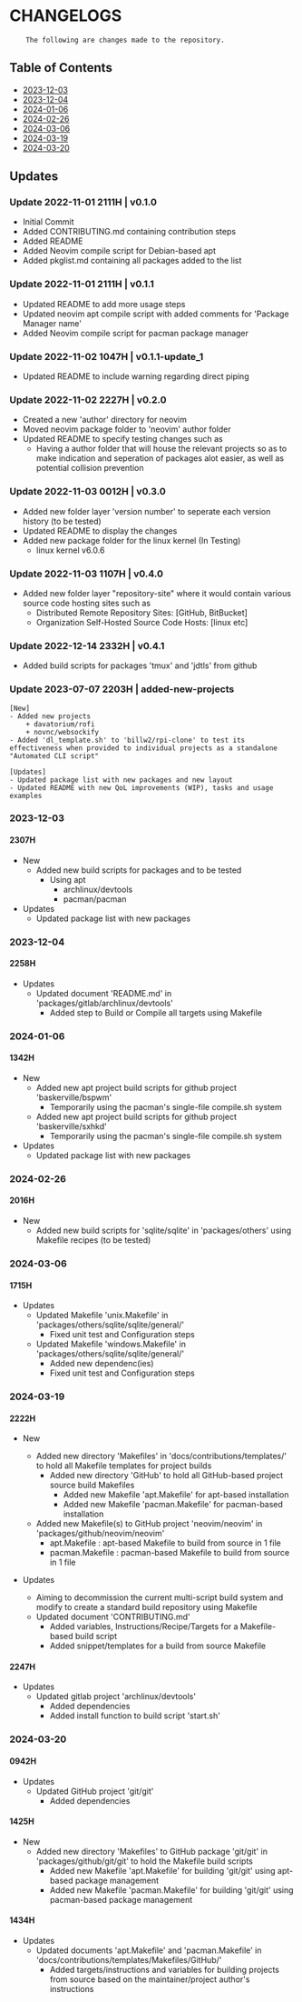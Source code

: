 # CHANGELOGS

```
    The following are changes made to the repository.
```

## Table of Contents
+ [2023-12-03](#2023-12-03)
+ [2023-12-04](#2023-12-04)
+ [2024-01-06](#2024-01-06)
+ [2024-02-26](#2024-02-26)
+ [2024-03-06](#2024-03-06)
+ [2024-03-19](#2024-03-19)
+ [2024-03-20](#2024-03-20)

## Updates

### Update 2022-11-01 2111H | v0.1.0
- Initial Commit
- Added CONTRIBUTING.md containing contribution steps
- Added README
- Added Neovim compile script for Debian-based apt
- Added pkglist.md containing all packages added to the list

### Update 2022-11-01 2111H | v0.1.1
- Updated README to add more usage steps
- Updated neovim apt compile script with added comments for 'Package Manager name'
- Added Neovim compile script for pacman package manager

### Update 2022-11-02 1047H | v0.1.1-update_1
- Updated README to include warning regarding direct piping

### Update 2022-11-02 2227H | v0.2.0
- Created a new 'author' directory for neovim
- Moved neovim package folder to 'neovim' author folder
- Updated README to specify testing changes such as
    - Having a author folder that will house the relevant projects so as to make indication and seperation of packages alot easier, as well as  potential collision prevention

### Update 2022-11-03 0012H | v0.3.0
- Added new folder layer 'version number' to seperate each version history (to be tested)
- Updated README to display the changes
- Added new package folder for the linux kernel (In Testing)
    - linux kernel v6.0.6

### Update 2022-11-03 1107H | v0.4.0
- Added new folder layer "repository-site" where it would contain various source code hosting sites such as
    - Distributed Remote Repository Sites: [GitHub, BitBucket]
    - Organization Self-Hosted Source Code Hosts: [linux etc]

### Update 2022-12-14 2332H | v0.4.1
- Added build scripts for packages 'tmux' and 'jdtls' from github

### Update 2023-07-07 2203H | added-new-projects
```
[New]
- Added new projects
    + davatorium/rofi
    + novnc/websockify
- Added 'dl_template.sh' to 'billw2/rpi-clone' to test its effectiveness when provided to individual projects as a standalone "Automated CLI script"

[Updates]
- Updated package list with new packages and new layout
- Updated README with new QoL improvements (WIP), tasks and usage examples
```

### 2023-12-03
#### 2307H
- New
    - Added new build scripts for packages and to be tested
        - Using apt
            - archlinux/devtools
            - pacman/pacman
- Updates
    - Updated package list with new packages

### 2023-12-04
#### 2258H
- Updates
    - Updated document 'README.md' in 'packages/gitlab/archlinux/devtools'
        - Added step to Build or Compile all targets using Makefile

### 2024-01-06
#### 1342H
- New
    - Added new apt project build scripts for github project 'baskerville/bspwm'
        - Temporarily using the pacman's single-file compile.sh system
    - Added new apt project build scripts for github project 'baskerville/sxhkd'
        - Temporarily using the pacman's single-file compile.sh system
- Updates
    - Updated package list with new packages

### 2024-02-26
#### 2016H
- New
    + Added new build scripts for 'sqlite/sqlite' in 'packages/others' using Makefile recipes (to be tested)

### 2024-03-06
#### 1715H
- Updates
    - Updated Makefile 'unix.Makefile' in 'packages/others/sqlite/sqlite/general/'
        + Fixed unit test and Configuration steps
    - Updated Makefile 'windows.Makefile' in 'packages/others/sqlite/sqlite/general/'
        + Added new dependenc(ies)
        + Fixed unit test and Configuration steps

### 2024-03-19
#### 2222H
- New
    - Added new directory 'Makefiles' in 'docs/contributions/templates/' to hold all Makefile templates for project builds
        - Added new directory 'GitHub' to hold all GitHub-based project source build Makefiles
            + Added new Makefile 'apt.Makefile' for apt-based installation
            + Added new Makefile 'pacman.Makefile' for pacman-based installation
    - Added new Makefile(s) to GitHub project 'neovim/neovim' in 'packages/github/neovim/neovim'
        + apt.Makefile    : apt-based Makefile to build from source in 1 file
        + pacman.Makefile : pacman-based Makefile to build from source in 1 file

- Updates
    + Aiming to decommission the current multi-script build system and modify to create a standard build repository using Makefile
    - Updated document 'CONTRIBUTING.md'
        + Added variables, Instructions/Recipe/Targets for a Makefile-based build script
        + Added snippet/templates for a build from source Makefile

#### 2247H
- Updates
    - Updated gitlab project 'archlinux/devtools'
        + Added dependencies
        + Added install function to build script 'start.sh'

### 2024-03-20
#### 0942H
- Updates
    - Updated GitHub project 'git/git'
        + Added dependencies

#### 1425H
- New
    - Added new directory 'Makefiles' to GitHub package 'git/git' in 'packages/github/git/git' to hold the Makefile build scripts
        + Added new Makefile 'apt.Makefile' for building 'git/git' using apt-based package management
        + Added new Makefile 'pacman.Makefile' for building 'git/git' using pacman-based package management

#### 1434H
- Updates
    - Updated documents 'apt.Makefile' and 'pacman.Makefile' in 'docs/contributions/templates/Makefiles/GitHub/'
        + Added targets/instructions and variables for building projects from source based on the maintainer/project author's instructions

